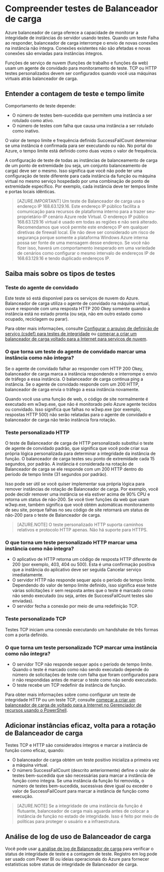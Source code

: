 <properties
  pageTitle="Carregar testes personalizados balanceador e monitorar o status de integridade | Microsoft Azure"
  description="Saiba como usar testes personalizados para balanceador de carga do Azure para monitorar instâncias atrás balanceador de carga"
  services="load-balancer"
  documentationCenter="na"
  authors="sdwheeler"
  manager="carmonm"
  editor=""
  tags="azure-resource-manager"
/>
<tags
  ms.service="load-balancer"
  ms.devlang="na"
  ms.topic="article"
  ms.tgt_pltfrm="na"
  ms.workload="infrastructure-services"
  ms.date="10/24/2016"
  ms.author="sewhee" />

# <a name="understand-load-balancer-probes"></a>Compreender testes de Balanceador de carga

Azure balanceador de carga oferece a capacidade de monitorar a integridade de instâncias do servidor usando testes. Quando um teste Falha ao responder, balanceador de carga interrompe o envio de novas conexões na instância não íntegra. Conexões existentes não são afetadas e novas conexões são enviadas para instâncias íntegros.

Funções de serviço de nuvem (funções de trabalho e funções da web) usam um agente de convidado para monitoramento de teste. TCP ou HTTP testes personalizados devem ser configurados quando você usa máquinas virtuais atrás balanceador de carga.

## <a name="understand-probe-count-and-timeout"></a>Entender a contagem de teste e tempo limite

Comportamento de teste depende:

- O número de testes bem-sucedida que permitem uma instância a ser rotulado como ativo.
- O número de testes com falha que causa uma instância a ser rotulado como inativo.

O valor de tempo limite e frequência definido SuccessFailCount determinar se uma instância é confirmada para ser executando ou não. No portal do Azure, o tempo limite está definido como duas vezes o valor de frequência.

A configuração de teste de todas as instâncias de balanceamento de carga de um ponto de extremidade (ou seja, um conjunto balanceamento de carga) deve ser o mesmo. Isso significa que você não pode ter uma configuração de teste diferente para cada instância da função ou máquina virtual no mesmo serviço hospedado por uma combinação de ponto de extremidade específico. Por exemplo, cada instância deve ter tempos limite e portas locais idênticas.

>[AZURE.IMPORTANT] Um teste de Balanceador de carga usa o endereço IP 168.63.129.16. Este endereço IP público facilita a comunicação para recursos de plataforma interno para a trazer seu-proprietário-IP cenário Azure rede Virtual. O endereço IP público 168.63.129.16 virtual é usado em todas as regiões e não será alterado. Recomendamos que você permite este endereço IP em qualquer diretivas de firewall local. Ele não deve ser considerado um risco de segurança porque somente a plataforma Windows Azure interna possa ser fonte de uma mensagem desse endereço. Se você não fizer isso, haverá um comportamento inesperado em uma variedade de cenários como configurar o mesmo intervalo de endereços IP de 168.63.129.16 e tendo duplicado endereços IP.

## <a name="learn-about-the-types-of-probes"></a>Saiba mais sobre os tipos de testes

### <a name="guest-agent-probe"></a>Teste do agente de convidado

Este teste só está disponível para os serviços de nuvem do Azure. Balanceador de carga utiliza o agente de convidado na máquina virtual, ouve e responde com uma resposta HTTP 200 Okey somente quando a instância está no estado pronta (ou seja, não em outro estado como ocupado, reciclagem ou parar).

Para obter mais informações, consulte [Configurar o arquivo de definição de serviço (csdef) para testes de integridade](https://msdn.microsoft.com/library/azure/ee758710.aspx) ou [começar a criar um balanceador de carga voltado para a Internet para serviços de nuvem](load-balancer-get-started-internet-classic-cloud.md#check-load-balancer-health-status-for-cloud-services).

### <a name="what-makes-a-guest-agent-probe-mark-an-instance-as-unhealthy"></a>O que torna um teste do agente de convidado marcar uma instância como não íntegra?

Se o agente de convidado falhar ao responder com HTTP 200 Okey, balanceador de carga marca a instância respondendo e interrompe o envio de tráfego a essa instância. O balanceador de carga continua ping a instância. Se o agente de convidado responde com um 200 HTTP, balanceador de carga envia o tráfego a essa instância novamente.

Quando você usa uma função de web, o código de site normalmente é executado em w3wp.exe, que não é monitorado pelo Azure agente tecidos ou convidado. Isso significa que falhas no w3wp.exe (por exemplo, respostas HTTP 500) não serão relatadas para o agente de convidado e balanceador de carga não terão instância fora rotação.

### <a name="http-custom-probe"></a>Teste personalizado HTTP

O teste de Balanceador de carga de HTTP personalizado substitui o teste de agente de convidado padrão, que significa que você pode criar sua própria lógica personalizada para determinar a integridade da instância de função. O balanceador de carga testes seu ponto de extremidade cada 15 segundos, por padrão. A instância é considerada na rotação de Balanceador de carga se ele responde com um 200 HTTP dentro do período de tempo limite (31 segundos por padrão).

Isso pode ser útil se você quiser implementar sua própria lógica para remover instâncias de rotação de Balanceador de carga. Por exemplo, você pode decidir remover uma instância se ela estiver acima de 90% CPU e retorna um status de não-200. Se você tiver funções da web que usam w3wp.exe, também significa que você obtém automáticas monitoramento de seu site, porque falhas no seu código de site retornará um status de não-200 para o teste de Balanceador de carga.

>[AZURE.NOTE] O teste personalizado HTTP suporta caminhos relativos e protocolo HTTP apenas. Não há suporte para HTTPS.

### <a name="what-makes-an-http-custom-probe-mark-an-instance-as-unhealthy"></a>O que torna um teste personalizado HTTP marcar uma instância como não íntegra?

- O aplicativo de HTTP retorna um código de resposta HTTP diferente de 200 (por exemplo, 403, 404 ou 500). Esta é uma confirmação positiva que a instância do aplicativo deve ser seguida Cancelar serviço imediatamente.
- O servidor HTTP não responde sequer após o período de tempo limite. Dependendo do valor de tempo limite definido, isso significa esse teste várias solicitações ir sem resposta antes que o teste é marcado como não sendo executado (ou seja, antes de SuccessFailCount testes são enviadas).
- O servidor fecha a conexão por meio de uma redefinição TCP.

### <a name="tcp-custom-probe"></a>Teste personalizado TCP

Testes TCP iniciam uma conexão executando um handshake de três formas com a porta definido.

### <a name="what-makes-a-tcp-custom-probe-mark-an-instance-as-unhealthy"></a>O que torna um teste personalizado TCP marcar uma instância como não íntegra?

- O servidor TCP não responde sequer após o período de tempo limite. Quando o teste é marcado como não sendo executado depende do número de solicitações de teste com falha que foram configurados para ir não respondidas antes de marcar o teste como não sendo executado.
- O teste recebe um TCP redefinir da instância de função.

Para obter mais informações sobre como configurar um teste de integridade HTTP ou um teste TCP, consulte [começar a criar um balanceador de carga de voltado para a Internet no Gerenciador de recursos usando o PowerShell](load-balancer-get-started-internet-arm-ps.md#create-lb-rules-nat-rules-a-probe-and-a-load-balancer).

## <a name="add-healthy-instances-back-into-load-balancer-rotation"></a>Adicionar instâncias eficaz, volta para a rotação de Balanceador de carga

Testes TCP e HTTP são considerados íntegros e marcar a instância de função como eficaz, quando:

- O balanceador de carga obtém um teste positivo inicializa a primeira vez a máquina virtual.
- O número SuccessFailCount (descrito anteriormente) define o valor de testes bem-sucedida que são necessárias para marcar a instância de função como íntegra. Se uma instância da função foi removida, o número de testes bem-sucedida, sucessivas deve igual ou exceder o valor de SuccessFailCount para marcar a instância de função como execução.

>[AZURE.NOTE] Se a integridade de uma instância da função é flutuante, balanceador de carga mais aguarda antes de colocar a instância de função no estado de integridade. Isso é feito por meio de políticas para proteger o usuário e a infraestrutura.

## <a name="use-log-analytics-for-load-balancer"></a>Análise de log de uso de Balanceador de carga

Você pode usar [a análise de log de Balanceador de carga](load-balancer-monitor-log.md) para verificar o status de integridade de teste e a contagem de teste. Registro em log pode ser usado com Power BI ou ideias operacionais do Azure para fornecer estatísticas sobre status de integridade de Balanceador de carga.
